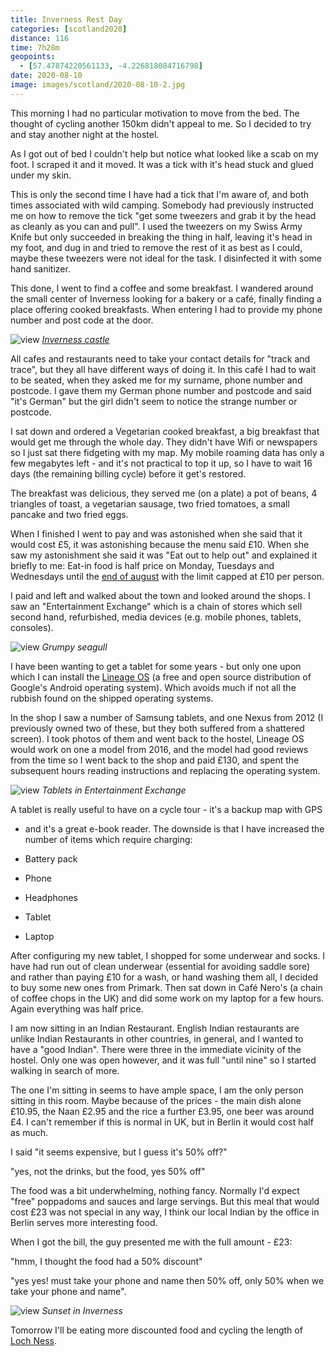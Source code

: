 ```yaml
--- 
title: Inverness Rest Day
categories: [scotland2020]
distance: 116
time: 7h28m
geopoints: 
  - [57.47874220561133, -4.226818084716798]
date: 2020-08-10
image: images/scotland/2020-08-10-2.jpg
---
```


This morning I had no particular motivation to move from the bed. The thought
of cycling another 150km didn't appeal to me. So I decided to try and stay
another night at the hostel.

As I got out of bed I couldn't help but notice what looked like a scab on my
foot. I scraped it and it moved. It was a tick with it's head stuck and glued
under my skin.

This is only the second time I have had a tick that I'm aware of, and both
times associated with wild camping. Somebody had previously instructed me on
how to remove the tick "get some tweezers and grab it by the head as cleanly
as you can and pull". I used the tweezers on my Swiss Army Knife but only
succeeded in breaking the thing in half, leaving it's head in my foot, and dug
in and tried to remove the rest of it as best as I could, maybe these tweezers
were not ideal for the task. I disinfected it with some hand sanitizer.

This done, I went to find a coffee and some breakfast. I wandered around the
small center of Inverness looking for a bakery or a café, finally finding a
place offering cooked breakfasts. When entering I had to provide my phone
number and post code at the door.

![view](/images/scotland/2020-08-10-4.jpg)
_[Inverness castle](https://en.wikipedia.org/wiki/Inverness_Castle)_

All cafes and restaurants need to take your contact details for "track and
trace", but they all have different ways of doing it. In this café I had to
wait to be seated, when they asked me for my surname, phone number and
postcode. I gave them my German phone number and postcode and said "it's
German" but the girl didn't seem to notice the strange number or postcode.

I sat down and ordered a Vegetarian cooked breakfast, a big breakfast that
would get me through the whole day. They didn't have Wifi or newspapers so I
just sat there fidgeting with my map. My mobile roaming data has only a few
megabytes left - and it's not practical to top it up, so I have to wait 16
days (the remaining billing cycle) before it get's restored.

The breakfast was delicious, they served me (on a plate) a pot of beans, 4
triangles of toast, a vegetarian sausage, two fried tomatoes, a small pancake
and two fried eggs. 

When I finished I went to pay and was astonished when she said that it would
cost £5, it was astonishing because the menu said £10. When she saw my
astonishment she said it was "Eat out to help out" and explained it
briefly to me:  Eat-in food is half price on Monday, Tuesdays and Wednesdays
until the [end of august](https://www.gov.uk/guidance/get-a-discount-with-the-eat-out-to-help-out-scheme) with the limit capped at £10 per person.

I paid and left and walked about the town and looked around the shops. I saw
an "Entertainment Exchange" which is a chain of stores which sell second hand,
refurbished, media devices (e.g. mobile phones, tablets, consoles).

![view](/images/scotland/2020-08-10-2.jpg)
_Grumpy seagull_

I have been wanting to get a tablet for some years - but only one upon which I
can install the [Lineage OS](https://lineageos.org/) (a free and open source
distribution of Google's Android operating system). Which avoids much if not
all the rubbish found on the shipped operating systems.

In the shop I saw a number of Samsung tablets, and one Nexus from 2012 (I
previously owned two of these, but they both suffered from a shattered
screen). I took photos of them and went back to the hostel, Lineage OS would
work on one a model from 2016, and the model had good reviews from the time so
I went back to the shop and paid £130, and spent the subsequent hours
reading instructions and replacing the operating system.

![view](/images/scotland/2020-08-10-1.jpg)
_Tablets in Entertainment Exchange_

A tablet is really useful to have on a cycle tour - it's a backup map with GPS
- and it's a great e-book reader. The downside is that I have increased the
number of items which require charging:

- Battery pack
- Phone
- Headphones
- Tablet
- Laptop

After configuring my new tablet, I shopped for some underwear and socks. I
have had run out of clean underwear (essential for avoiding saddle sore) and
rather than paying £10 for a wash, or hand washing them all, I decided to buy
some new ones from Primark. Then sat down in Café Nero's (a chain of coffee chops
in the UK) and did some work on my laptop for a few hours. Again everything
was half price.

I am now sitting in an Indian Restaurant. English Indian restaurants are
unlike Indian Restaurants in other countries, in general, and I wanted to have
a "good Indian". There were three in the immediate vicinity of the hostel.
Only one was open however, and it was full "until nine" so I started walking
in search of more.

The one I'm sitting in seems to have ample space, I am the only person sitting
in this room. Maybe because of the prices - the main dish alone £10.95, the
Naan £2.95 and the rice a further £3.95, one beer was around £4. I can't
remember if this is normal in UK, but in Berlin it would cost half as much.

I said "it seems expensive, but I guess it's 50% off?" 

"yes, not the drinks, but the food, yes 50% off"

The food was a bit underwhelming, nothing fancy. Normally I'd expect "free"
poppadoms and sauces and large servings. But this meal that would cost £23 was
not special in any way, I think our local Indian by the office in Berlin serves
more interesting food.

When I got the bill, the guy presented me with the full amount - £23:

"hmm, I thought the food had a 50% discount"

"yes yes! must take your phone and name then 50% off, only 50% when we take
your phone and name".

![view](/images/scotland/2020-08-10-3.jpg)
_Sunset in Inverness_

Tomorrow I'll be eating more discounted food and cycling the length of [Loch
Ness](https://en.wikipedia.org/wiki/Loch_ness).
